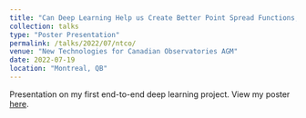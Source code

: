 ```yaml
---
title: "Can Deep Learning Help us Create Better Point Spread Functions, Faster?"
collection: talks
type: "Poster Presentation"
permalink: /talks/2022/07/ntco/
venue: "New Technologies for Canadian Observatories AGM"
date: 2022-07-19
location: "Montreal, QB"
---
```


Presentation on my first end-to-end deep learning project. View my poster [here](https://github.com/ashley-ferreira/ML-PSF/blob/main/PosterPresentations/NTCO_AGM22_poster_AshleyFerreira.pdf).
